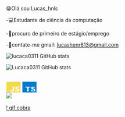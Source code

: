 😁Olá sou Lucas_hnls



-💻Estudante de ciência da computação

-📢procuro de primeiro de estágio/emprego

-📖contate-me gmail: lucashenr613@gmail.com

![lucaca0311 GitHub stats](https://github-readme-stats.vercel.app/api?username=lucaca0311&show_icons=true&theme=dark)

![Lucaca0311 GitHub stats](https://github-readme-stats.vercel.app/api/top-langs/?Lucaca0311={Lucaca0311}&theme=blue-green)

<div style="display: inline_block"><br>
  <img align="center" alt="Luca-Js" height="30" width="40" src="https://raw.githubusercontent.com/devicons/devicon/master/icons/javascript/javascript-plain.svg">
  <img align="center" alt="Luca-Ts" height="30" width="40" src="https://raw.githubusercontent.com/devicons/devicon/master/icons/typescript/typescript-plain.svg">
  
  <div>
    <a href="https://www.instagram.com/lucas_hnls/" target="_blank"><img src=![image](https://user-images.githubusercontent.com/117834541/231771678-582578ae-eeb1-4ea4-a0da-5ef15d0c4251.png)
"
    
  </div>
           
          
    
      
! [gif cobra](https://github.com/Lucaca0311/Lucaca0311/blob/output/github-contribution-grid-snake.svg)
                     
